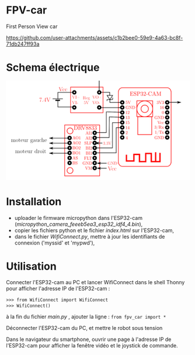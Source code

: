 # FPV-car
First Person View car

https://github.com/user-attachments/assets/c1b2bee0-59e9-4a63-bc8f-71db247ff93a

# Schema électrique

<p>
  <img src="./schema electrique.png" width=600>
</p>

# Installation

- uploader le firmware micropython dans l'ESP32-cam (_micropython_camera_feeeb5ea3_esp32_idf4_4.bin_),
- copier les fichiers python et le fichier _index.html_ sur l'ESP32-cam,
- dans le fichier _WifiConnect.py_, mettre à jour les identifiants de connexion ('myssid' et 'mypwd'),



# Utilisation

Connecter l'ESP32-cam au PC et lancer WifiConnect dans le shell Thonny pour afficher l'adresse IP  de l'ESP32-cam :

```
>>> from WifiConnect import WifiConnect
>>> WifiConnect()
```

à la fin du fichier _main.py_ , ajouter la ligne : ```from fpv_car import *```

Déconnecter l'ESP32-cam du PC, et mettre le robot sous tension

Dans le navigateur du smartphone, ouvrir une page à l'adresse IP de l'ESP32-cam pour afficher la fenêtre vidéo et le joystick de commande.
